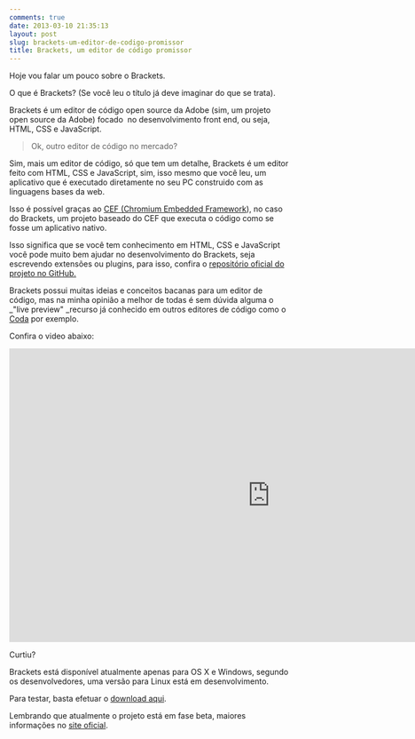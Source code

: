 ```yaml
---
comments: true
date: 2013-03-10 21:35:13
layout: post
slug: brackets-um-editor-de-codigo-promissor
title: Brackets, um editor de código promissor
---
```


Hoje vou falar um pouco sobre o Brackets.

O que é Brackets? (Se você leu o título já deve imaginar do que se trata).

Brackets é um editor de código open source da Adobe (sim, um projeto open source da Adobe) focado  no desenvolvimento front end, ou seja, HTML, CSS e JavaScript.

<!-- more -->

> Ok, outro editor de código no mercado?


Sim, mais um editor de código, só que tem um detalhe, Brackets é um editor feito com HTML, CSS e JavaScript, sim, isso mesmo que você leu, um aplicativo que é executado diretamente no seu PC construido com as linguagens bases da web.

Isso é possível graças ao [CEF (Chromium Embedded Framework](https://code.google.com/p/chromiumembedded/)), no caso do Brackets, um projeto baseado do CEF que executa o código como se fosse um aplicativo nativo.

Isso significa que se você tem conhecimento em HTML, CSS e JavaScript você pode muito bem ajudar no desenvolvimento do Brackets, seja escrevendo extensões ou plugins, para isso, confira o [repositório oficial do projeto no GitHub.](https://github.com/adobe/brackets)

Brackets possui muitas ideias e conceitos bacanas para um editor de código, mas na minha opinião a melhor de todas é sem dúvida alguma o _"live preview" _recurso já conhecido em outros editores de código como o [Coda](http://panic.com/coda) por exemplo.

Confira o video abaixo:

<iframe width="940" height="529" src="http://www.youtube.com/embed/rvo3Mv1Z4qU" frameborder="0" allowfullscreen></iframe>

Curtiu?

Brackets está disponível atualmente apenas para OS X e Windows, segundo os desenvolvedores, uma versão para Linux está em desenvolvimento.

Para testar, basta efetuar o [download aqui](http://download.brackets.io/).

Lembrando que atualmente o projeto está em fase beta, maiores informações no [site oficial](http://brackets.io/).
